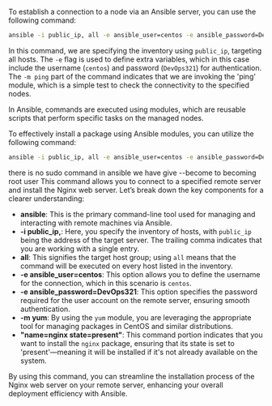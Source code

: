 To establish a connection to a node via an Ansible server, you can use the following command: 

```bash
ansible -i public_ip, all -e ansible_user=centos -e ansible_password=DevOps321 -m ping
```

In this command, we are specifying the inventory using `public_ip`, targeting all hosts. The `-e` flag is used to define extra variables, which in this case include the username (`centos`) and password (`DevOps321`) for authentication. The `-m ping` part of the command indicates that we are invoking the 'ping' module, which is a simple test to check the connectivity to the specified nodes. 

In Ansible, commands are executed using modules, which are reusable scripts that perform specific tasks on the managed nodes.

To effectively install a package using Ansible modules, you can utilize the following command:

```bash
ansible -i public_ip, all -e ansible_user=centos -e ansible_password=DevOps321 --become -m yum -a "name=nginx state=present"
```
there is no sudo command in ansible we have give --become to becoming root user
This command allows you to connect to a specified remote server and install the Nginx web server. Let’s break down the key components for a clearer understanding:

- **ansible**: This is the primary command-line tool used for managing and interacting with remote machines via Ansible.
- **-i public_ip,**: Here, you specify the inventory of hosts, with `public_ip` being the address of the target server. The trailing comma indicates that you are working with a single entry.
- **all**: This signifies the target host group; using `all` means that the command will be executed on every host listed in the inventory.
- **-e ansible_user=centos**: This option allows you to define the username for the connection, which in this scenario is `centos`.
- **-e ansible_password=DevOps321**: This option specifies the password required for the user account on the remote server, ensuring smooth authentication.
- **-m yum**: By using the `yum` module, you are leveraging the appropriate tool for managing packages in CentOS and similar distributions.
- **"name=nginx state=present"**: This command portion indicates that you want to install the `nginx` package, ensuring that its state is set to 'present'—meaning it will be installed if it's not already available on the system.

By using this command, you can streamline the installation process of the Nginx web server on your remote server, enhancing your overall deployment efficiency with Ansible.

